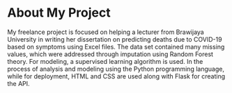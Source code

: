 # About My Project
My freelance project is focused on helping a lecturer from Brawijaya University in writing her dissertation on predicting deaths due to COVID-19 based on symptoms using Excel files. The data set contained many missing values, which were addressed through imputation using Random Forest theory. For modeling, a supervised learning algorithm is used. In the process of analysis and modeling using the Python programming language, while for deployment, HTML and CSS are used along with Flask for creating the API.
